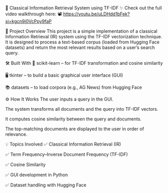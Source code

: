 📌 Classical Information Retrieval System using TF-IDF ✨ Check out the full video walkthrough here: 📽️ https://youtu.be/uLDHdd1bFek?si=kgcn9i0VcPpy9faP

📄 Project Overview This project is a simple implementation of a classical Information Retrieval (IR) system using the TF-IDF vectorization technique. It is designed to process a text-based corpus (loaded from Hugging Face datasets) and return the most relevant results based on a user’s search query.

🛠️ Built With 🧠 scikit-learn – for TF-IDF transformation and cosine similarity

🖥️ tkinter – to build a basic graphical user interface (GUI)

📚 datasets – to load corpora (e.g., AG News) from Hugging Face

⚙️ How It Works The user inputs a query in the GUI.

The system transforms all documents and the query into TF-IDF vectors.

It computes cosine similarity between the query and documents.

The top-matching documents are displayed to the user in order of relevance.

💡 Topics Involved ✅ Classical Information Retrieval (IR)

✅ Term Frequency–Inverse Document Frequency (TF-IDF)

✅ Cosine Similarity

✅ GUI development in Python

✅ Dataset handling with Hugging Face
